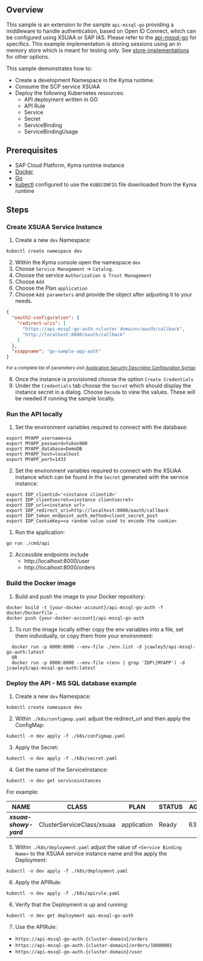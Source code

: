 ## Overview

This sample is an extension to the sample `api-mssql-go` providing a middleware to handle authentication, based on Open ID Connect, which can be configured using XSUAA or SAP IAS. Please refer to the [api-mssql-go](../api-mssql-go/README.md) for specifics. This example implementation is storing sessions using an in memory store which is meant for testing only. See [store-implementations](https://github.com/gorilla/sessions#store-implementations) for other options.


This sample demonstrates how to:

- Create a development Namespace in the Kyma runtime.
- Consume the SCP service XSUAA
- Deploy the following Kubernetes resources:
  - API deployment written in GO
  - API Rule
  - Service
  - Secret
  - ServiceBinding
  - ServiceBindingUsage


## Prerequisites

- SAP Cloud Platform, Kyma runtime instance
- [Docker](https://www.docker.com/)
- [Go](https://golang.org/doc/install)
- [kubectl](https://kubernetes.io/docs/tasks/tools/install-kubectl/) configured to use the `KUBECONFIG` file downloaded from the Kyma runtime

## Steps

### Create XSUAA Service Instance

1. Create a new `dev` Namespace:

```shell script
kubectl create namespace dev
```

2. Within the Kyma console open the namespace `dev`
3. Choose `Service Management` -> `Catalog`.
4. Choose the service `Authorization & Trust Management`
5. Choose `Add`
6. Choose the Plan `application`
7. Choose `Add parameters` and provide the object after adjusting it to your needs.

```json
{
  "oauth2-configuration": {
    "redirect-uris": [
      "https://api-mssql-go-auth.<cluster domain>/oauth/callback",
      "http://localhost:8000/oauth/callback"
    ]
  },
  "xsappname": "go-sample-app-auth"
}
```
<sup> For a complete list of parameters visit [Application Security Descriptor Configuration Syntax](https://help.sap.com/viewer/4505d0bdaf4948449b7f7379d24d0f0d/2.0.04/en-US/6d3ed64092f748cbac691abc5fe52985.html) </sup>

8. Once the instance is provisioned choose the option `Create Credentials`
9. Under the `Credentials` tab choose the `Secret` which should display the instance secret in a dialog. Choose `Decode` to view the values. These will be needed if running the sample locally.

### Run the API locally

1. Set the environment variables required to connect with the database:

```shell script
export MYAPP_username=sa
export MYAPP_password=Yukon900
export MYAPP_database=DemoDB
export MYAPP_host=localhost
export MYAPP_port=1433
```

2. Set the environment variables required to connect with the XSUAA instance which can be found in the `Secret` generated with the service instance:

```shell script
export IDP_clientid='<instance clientid>'
export IDP_clientsecret=<instance clientsecret>
export IDP_url=<instance url>
export IDP_redirect_uri=http://localhost:8000/oauth/callback
export IDP_token_endpoint_auth_method=client_secret_post
export IDP_CookieKey=<a random value used to encode the cookie>
```

1. Run the application:

```shell script
go run ./cmd/api
```

2. Accessible endpoints include
   - http://localhost:8000/user
   - http://localhost:8000/orders

### Build the Docker image

1. Build and push the image to your Docker repository:

```shell script
docker build -t {your-docker-account}/api-mssql-go-auth -f docker/Dockerfile .
docker push {your-docker-account}/api-mssql-go-auth
```

1. To run the image locally either copy the env variables into a file, set them individually, or copy them from your environment:

```shell script
  docker run -p 8000:8000 --env-file ./env.list -d jcawley5/api-mssql-go-auth:latest
  OR
  docker run -p 8000:8000 --env-file <(env | grep 'IDP\|MYAPP') -d jcawley5/api-mssql-go-auth:latest
```

### Deploy the API - MS SQL database example

1. Create a new `dev` Namespace:

```shell script
kubectl create namespace dev
```

2. Within `./k8s/configmap.yaml` adjust the redirect_url and then apply the ConfigMap:

```shell script
kubectl -n dev apply -f ./k8s/configmap.yaml
```

3. Apply the Secret:

```shell script
kubectl -n dev apply -f ./k8s/secret.yaml
```

4. Get the name of the ServiceInstance:

```shell script
kubectl -n dev get serviceinstances
```

For example:

| NAME                   | CLASS                     | PLAN        | STATUS | AGE |
| ---------------------- | ------------------------- | ----------- | ------ | --- |
| ***xsuaa-showy-yard*** | ClusterServiceClass/xsuaa | application | Ready  | 63m |

5. Within `./k8s/deployment.yaml` adjust the value of `<Service Binding Name>` to the XSUAA service instance name and the apply the Deployment:

```shell script
kubectl -n dev apply -f ./k8s/deployment.yaml
```

6. Apply the APIRule:

```shell script
kubectl -n dev apply -f ./k8s/apirule.yaml
```

6. Verify that the Deployment is up and running:

```shell script
kubectl -n dev get deployment api-mssql-go-auth
```

7. Use the APIRule:
  - `https://api-mssql-go-auth.{cluster-domain}/orders`
  - `https://api-mssql-go-auth.{cluster-domain}/orders/10000001`
  - `https://api-mssql-go-auth.{cluster-domain}/user`